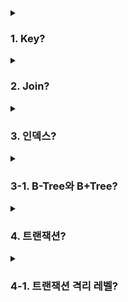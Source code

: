 <details>
  <summary><h3>1. Key?</h3></summary>
  <ul>
    <li> 데이터베이스에서 키(Key)는 데이터를 구분하고, 조회하고, 관계를 설정하는 데 사용되는 필드(또는 필드의 집합)를 말합니다. 주요한 키의 종류에는 다음과 같은 것들이 있습니다. </li>
    <ul>
      <li> 슈퍼키(Super Key): 행을 고유하게 식별하는 하나 이상의 속성(열)의 집합입니다. 즉, 모든 행에 대해 유일성을 보장합니다. </li>
      <li> 후보키(Candidate Key): 슈퍼키 중에서 최소성을 만족하는 키를 말합니다. 최소성이란 필요 이상의 속성을 갖지 않는, 즉 속성을 줄여도 유일성이 유지되는 키를 의미합니다. </li>
      <li> 기본키(Primary Key): 후보키 중에서 선택된 메인 키입니다. 이 키는 테이블 내에서 데이터의 고유성과 일관성을 보장합니다. NULL 값을 허용하지 않으며, 중복 값을 가질 수 없습니다. </li>
      <li> 대체키(Alternate Key): 기본키로 선택되지 않은 후보키를 말합니다. </li>
      <li> 외래키(Foreign Key): 다른 테이블의 기본키를 참조하는 키입니다. 이를 통해 테이블 간의 관계를 설정합니다. </li>
    </ul>
    <li> 기본키는 일반적으로 수정이 불가능합니다. 한 번 테이블에 데이터가 입력되면, 그 행의 기본키는 변경되지 않습니다. 이는 데이터의 일관성과 정확성을 보장하기 위한 제약입니다. </li>
    <li> MySQL에서는 기본키를 설정하지 않아도 테이블을 생성할 수 있습니다. 이는 모든 행이 고유하지 않아도 될 수 있기 때문입니다. 하지만, 기본키가 없는 테이블에서는 데이터의 수정, 삭제, 조회 등의 작업이 비효율적일 수 있습니다. </li>
    <li> 외래키는 NULL 값을 가질 수 있습니다. 이는 외래키가 참조하는 테이블의 특정 행을 참조하지 않는다는 것을 의미합니다. </li>
    <li> UNIQUE 키워드가 붙은 칼럼을 사용한 쿼리는 그렇지 않은 것과 비교하여 일반적으로 더 빠른 성능을 보입니다. 이는 UNIQUE 제약 조건이 인덱스를 생성하므로, 데이터베이스 관리 시스템(DBMS)이 데이터를 더 효율적으로 조회할 수 있기 때문입니다. 하지만, 데이터의 삽입, 수정, 삭제 등의 작업은 인덱스를 유지하기 위한 추가 작업이 필요하므로, 이러한 작업의 성능은 저하될 수 있습니다. </li>
  </ul>
</details>

<details>
  <summary><h3>2. Join?</h3></summary>
  <ul>
    <li> 데이터베이스에서 조인(Join)은 두 개 이상의 테이블에서 데이터를 결합하는 방법입니다. 주로 공통의 필드를 기준으로 데이터를 연결합니다. 조인의 종류는 다음과 같습니다. </li>
    <ul>
      <li> 내부 조인(Inner Join): 두 테이블에서 조건에 일치하는 행만 반환합니다. </li>
      <li> 외부 조인(Outer Join): 하나의 테이블은 전체를, 다른 테이블은 일치하는 행만 반환합니다. 외부 조인에는 왼쪽 외부 조인(Left Outer Join), 오른쪽 외부 조인(Right Outer Join), 전체 외부 조인(Full Outer Join)이 있습니다. </li>
      <li> 자연 조인(Natural Join): 두 테이블에서 이름과 자료형이 같은 모든 칼럼에 대해 내부 조인을 수행합니다. </li>
      <li> 크로스 조인(Cross Join): 두 테이블의 모든 행을 결합합니다. </li>
    </ul>
    <li> 조인 연산은 데이터의 양에 따라 시간이 많이 걸릴 수 있기 때문에, 데이터베이스 관리 시스템(DBMS)는 다양한 구현 방식을 사용합니다. 예를 들어, 중첩 루프 조인(Nested Loops Join), 해시 조인(Hash Join), 병합 조인(Merge Join) 등이 있습니다. 이들 방식은 서로 다른 특징과 성능을 가지므로, DBMS는 쿼리와 데이터의 특성에 따라 최적의 방식을 선택합니다. </li>
    <li> 쿼리에서 어떤 조인 구현 방식을 사용하는지를 알기 위해서는 실행 계획(Execution Plan)을 확인해야 합니다. 대부분의 DBMS는 쿼리의 실행 계획을 확인할 수 있는 도구를 제공합니다. 실행 계획에는 쿼리가 어떻게 실행될지, 어떤 인덱스가 사용될지, 어떤 조인 방식이 사용될지 등의 정보가 포함되어 있습니다. </li>
    <li> 조인의 성능은 인덱스의 유무에 크게 영향을 받습니다. 인덱스가 있는 칼럼을 기준으로 조인을 수행하면, DBMS는 인덱스를 활용하여 데이터를 빠르게 조회하고 조인을 수행할 수 있습니다. 반면, 인덱스가 없는 칼럼을 기준으로 조인을 수행하면, 모든 데이터를 대상으로 조인을 수행해야 하므로 성능이 저하될 수 있습니다. 따라서, 조인의 성능을 최적화하기 위해서는 조인에 사용되는 칼럼에 적절한 인덱스를 생성하는 것이 중요합니다. </li>
  </ul>
</details>

<details>
  <summary><h3>3. 인덱스?</h3></summary>
  <ul>
    <li> 인덱스는 데이터베이스에서 데이터를 효율적으로 검색하고 접근하기 위한 구조입니다. 책의 찾아보기와 비슷하게, 데이터베이스에서도 특정 데이터를 찾기 위해 인덱스를 사용합니다. 인덱스를 사용하면 테이블의 모든 데이터를 검색하지 않고도 원하는 데이터를 빠르게 찾을 수 있습니다. </li>
    <li> 하지만 인덱스는 데이터의 삽입, 수정, 삭제 등의 작업이 빈번하게 일어나는 테이블에서는 성능이 저하될 수 있습니다. 이는 인덱스를 유지하고 업데이트하기 위한 추가적인 작업이 필요하기 때문입니다. 따라서, 데이터의 변경이 자주 일어나는 테이블에서는 인덱스의 사용을 신중하게 고려해야 합니다. </li>
    <li> 인덱스에서 사용하지 않겠다고 선택한 값은 인덱스 정책을 따르지 않습니다. 즉, 해당 값에 대한 검색은 테이블의 전체 데이터를 대상으로 수행되며, 이는 성능에 영향을 줄 수 있습니다. </li>
    <li> ORDER BY나 GROUP BY 연산은 결과 집합을 특정 칼럼의 값에 따라 정렬하거나 그룹화하는 역할을 합니다. 이때 해당 칼럼에 인덱스가 있다면, 데이터베이스 관리 시스템(DBMS)은 인덱스를 사용하여 효율적으로 연산을 수행할 수 있습니다. 인덱스가 없다면, DBMS는 모든 데이터를 메모리에 로드하고 정렬 또는 그룹화를 수행해야 하므로 처리 시간이 더 오래 걸릴 수 있습니다. </li>
    <li> 기본키는 테이블의 각 행을 고유하게 식별하는 역할을 합니다. 기본키는 인덱스의 한 형태라고 볼 수 있습니다. 이는 기본키가 자동으로 인덱스로 작용하며, 데이터의 검색과 접근을 빠르게 하기 때문입니다. 하지만 인덱스와 기본키는 역할과 제약에서 차이가 있습니다. 예를 들어, 기본키는 NULL 값을 허용하지 않으며, 테이블에 하나만 존재할 수 있습니다. </li>
    <li> 외래키 역시 인덱스로 사용될 수 있습니다. 외래키에 인덱스를 생성하면, 해당 외래키를 사용하는 조인 연산의 성능이 향상될 수 있습니다. 하지만 외래키는 다른 테이블의 기본키를 참조하는 역할을 하므로, 인덱스와는 다른 성질과 제약을 가집니다. 예를 들어, 외래키 값은 참조하는 테이블의 기본키 값 중 하나이거나 NULL이어야 합니다. </li>
  </ul>
</details>

<details>
  <summary><h3>3-1. B-Tree와 B+Tree?</h3></summary>
  <ul>
    <li> B-Tree는 균형 이진 트리의 일반화된 형태로, 각 노드가 가질 수 있는 자식 노드의 수가 두 개 이상인 트리를 말합니다. B-Tree의 특징은 모든 잎 노드가 같은 깊이를 가지며, 모든 내부 노드는 일정 범위의 자식 노드를 가진다는 것입니다. </li>
    <li> B+Tree는 B-Tree의 변형 형태로, 모든 값이 잎 노드에만 저장되고, 내부 노드는 키값과 포인터만을 가집니다. 이로 인해 B+Tree는 B-Tree에 비해 더 많은 값들을 저장할 수 있습니다. </li>
    <li> B+Tree가 B-Tree보다 항상 좋은 것은 아닙니다. B+Tree는 모든 값들이 잎 노드에 저장되므로, 특정 값에 대한 검색 시에는 B-Tree에 비해 더 많은 디스크 I/O가 필요할 수 있습니다. 또한, B+Tree는 B-Tree에 비해 구조가 복잡하므로, 구현 및 유지 관리가 어렵습니다. </li>
    <li> RBT(Red-Black Tree)는 메모리 내에서 빠른 검색 성능을 제공하지만, 디스크 기반의 저장소에서는 B-Tree나 B+Tree가 더 효율적입니다. B-Tree와 B+Tree는 노드당 키의 수가 많아 디스크 I/O 작업을 최소화하는 데 유리하며, 디스크 페이지 크기와 잘 맞는 구조를 가지고 있습니다. </li>
    <li> B-Tree/B+Tree에서 오름차순으로 정렬된 인덱스를 내림차순으로 조회하는 경우 성능에 큰 차이는 없습니다. B-Tree/B+Tree는 각 노드에 여러 키를 저장하므로, 오름차순 또는 내림차순으로 트리를 탐색하는 데 드는 비용은 거의 동일하기 때문입니다. 하지만 실제 성능은 트리의 높이, 디스크 I/O 비용, 페이지 교체 알고리즘 등 여러 요인에 의해 영향을 받을 수 있습니다. </li>
  </ul>
</details>

<details>
  <summary><h3>4. 트랜잭션?</h3></summary>
  <ul>
    <li> 트랜잭션은 데이터베이스에서 한 번에 수행되어야 하는 작업의 단위를 의미합니다. 예를 들어, 은행 계좌에서 돈을 이체하는 경우, 한 계좌에서 돈을 빼는 작업과 다른 계좌에 돈을 넣는 작업이 모두 성공하거나, 둘 다 실패해야 합니다. 이런 작업들을 하나의 트랜잭션으로 묶을 수 있습니다. </li>
    <li> 트랜잭션은 ACID 원칙을 따릅니다. ACID는 Atomicity(원자성), Consistency(일관성), Isolation(고립성), Durability(영속성)의 약자입니다. </li>
    <ul>
      <li> 원자성: 트랜잭션이 DB에 모두 반영되거나, 아무것도 반영되지 않아야 함을 의미합니다. 즉, 트랜잭션 내의 모든 작업이 성공하거나, 하나라도 실패하면 모든 작업이 취소됩니다. </li>
      <li> 일관성: 트랜잭션이 성공적으로 완료되면, DB가 일관된 상태를 유지해야 함을 의미합니다. 즉, 트랜잭션 시작 전과 후의 DB 상태는 일관성을 유지해야 합니다. </li>
      <li> 고립성: 동시에 실행되는 트랜잭션이 서로 영향을 미치지 않아야 함을 의미합니다. 즉, 하나의 트랜잭션이 완료될 때까지, 다른 트랜잭션에서는 그 결과를 볼 수 없습니다. </li>
      <li> 영속성: 트랜잭션이 성공적으로 완료되면, 그 결과는 영구적으로 DB에 저장되어야 함을 의미합니다. 즉, 시스템 장애가 발생하더라도, 완료된 트랜잭션의 결과는 보존되어야 합니다. </li>
    </ul>
    <li> Durability를 보장하기 위해서는 DBMS는 트랜잭션의 로그를 디스크와 같은 영구적인 저장 매체에 기록해야 합니다. 이를 통해 시스템 장애가 발생하더라도, 로그를 이용하여 트랜잭션을 복구할 수 있습니다. </li>
    <li> 트랜잭션은 주로 금융, 예약, 주문 등과 같이 데이터의 일관성과 정확성이 중요한 작업에서 사용됩니다. 예를 들어, 웹 사이트에서 상품을 주문하고 결제하는 경우, 주문 정보를 생성하고, 재고를 줄이고, 결제를 처리하는 작업을 하나의 트랜잭션으로 묶을 수 있습니다. </li>
    <li> 읽기 작업에서도 트랜잭션을 사용할 수 있습니다. 특히, 여러 테이블에서 데이터를 읽어서 일관된 결과를 얻어야 하는 경우에는 트랜잭션을 사용해야 합니다. 이는 다른 트랜잭션이 동시에 데이터를 변경하는 것을 방지하므로, 데이터의 일관성을 보장할 수 있습니다. 하지만, 모든 읽기 작업에 트랜잭션을 사용하는 것은 오버헤드를 증가시킬 수 있으므로, 실제 상황에 따라 적절하게 사용해야 합니다. </li>
  </ul>
</details>

<details>
  <summary><h3>4-1. 트랜잭션 격리 레벨?</h3></summary>
  <ul>
    <li> 트랜잭션 격리 레벨(Transaction Isolation Level)은 동시에 여러 트랜잭션이 실행될 때, 트랜잭션들이 서로 얼마나 영향을 미치는지를 결정하는 방법입니다. SQL 표준에서는 4가지 격리 레벨을 정의하고 있습니다. </li>
    <ul>
      <li> READ UNCOMMITTED: 가장 낮은 격리 레벨로, 한 트랜잭션에서 변경한 데이터를 다른 트랜잭션이 아직 커밋되지 않은 상태에서 읽을 수 있습니다. 이로 인해 'Dirty Read'와 같은 문제가 발생할 수 있습니다. </li>
      <li> READ COMMITTED: 한 트랜잭션에서 변경한 데이터는 해당 트랜잭션이 커밋한 이후에만 다른 트랜잭션에서 읽을 수 있습니다. 이렇게 하면 'Dirty Read' 문제는 해결되지만, 한 트랜잭션에서 같은 데이터를 여러 번 읽을 때 일관성 없는 결과를 볼 수 있는 'Non-Repeatable Read' 문제가 발생할 수 있습니다. </li>
      <li> REPEATABLE READ: 한 트랜잭션에서 데이터를 읽은 이후에는, 다른 트랜잭션에서 그 데이터를 변경할 수 없습니다. 이렇게 하면 'Non-Repeatable Read' 문제는 해결되지만, 한 트랜잭션에서 쿼리의 결과가 다른 트랜잭션에 의해 변경되는 'Phantom Read' 문제가 발생할 수 있습니다. </li>
      <li> SERIALIZABLE: 가장 높은 격리 레벨로, 트랜잭션들이 순차적으로 실행되도록 합니다. 이렇게 하면 'Phantom Read' 문제도 해결할 수 있지만, 성능에 큰 영향을 줄 수 있습니다. </li>
    </ul>
    <li> 모든 DBMS가 이 4가지 격리 레벨을 모두 구현하고 있는 것은 아닙니다. 이는 각 DBMS의 내부 구조와 성능, 일관성 등의 요구사항에 따라 다르기 때문입니다. 예를 들어, Oracle은 READ COMMITTED와 SERIALIZABLE만을 지원하고, MySQL(InnoDB)은 REPEATABLE READ를 기본 격리 레벨로 사용합니다. </li>
    <li> MySQL의 InnoDB 스토리지 엔진에서는, Undo 영역과 Redo 영역을 통해 트랜잭션의 일관성과 복구를 관리합니다. Undo 영역은 트랜잭션이 변경한 데이터의 이전 버전을 저장하여, 트랜잭션의 롤백이나 MVCC(Multi-Version Concurrency Control)를 지원합니다. 반면, Redo 영역은 트랜잭션이 변경한 데이터의 새로운 버전을 로깅하여, 시스템 장애 발생 시 트랜잭션의 복구를 지원합니다. </li>
    <li> 스토리지 엔진은 DBMS에서 데이터의 저장 방식과 접근 방식을 결정하는 구성 요소입니다. 스토리지 엔진은 데이터의 저장 구조, 인덱싱, 트랜잭션 처리, 복구 등을 담당하며, DBMS의 성능과 기능에 큰 영향을 미칩니다. 예를 들어, MySQL에서는 InnoDB와 MyISAM 등 다양한 스토리지 엔진을 제공하며, 사용자는 데이터의 특성에 따라 적절한 스토리지 엔진을 선택할 수 있습니다. </li>
  </ul>
</details>
